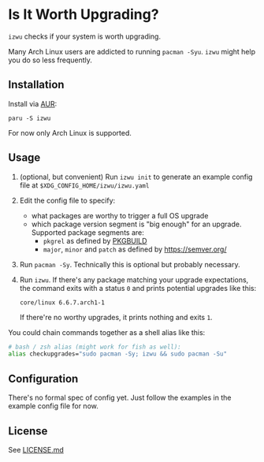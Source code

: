 # Is It Worth Upgrading?

`izwu` checks if your system is worth upgrading.

Many Arch Linux users are addicted to running `pacman -Syu`.
`izwu` might help you do so less frequently.

## Installation

Install via [AUR](https://aur.archlinux.org/packages/iwzu):

`paru -S izwu`

For now only Arch Linux is supported.

## Usage

1. (optional, but convenient) Run `izwu init` to generate an example config file at
    `$XDG_CONFIG_HOME/izwu/izwu.yaml`

2. Edit the config file to specify:

    - what packages are worthy to trigger a full OS upgrade
    - which package version segment is "big enough" for an upgrade. 
      Supported package segments are:
        - `pkgrel` as defined by [PKGBUILD]
        - `major`, `minor` and `patch` as defined by <https://semver.org/>

3. Run `pacman -Sy`. Technically this is optional but probably necessary.

4. Run `izwu`. If there's any package matching your upgrade expectations,
    the command exits with a status `0` and prints potential upgrades like
    this:

    ```
    core/linux 6.6.7.arch1-1
    ```

    If there're no worthy upgrades, it prints nothing and exits `1`. 

You could chain commands together as a shell alias like this:

```sh
# bash / zsh alias (might work for fish as well):
alias checkupgrades="sudo pacman -Sy; izwu && sudo pacman -Su"
```

## Configuration

There's no formal spec of config yet. Just follow the examples
in the example config file for now.

## License

See [LICENSE.md](LICENSE.md)


[PKGBUILD]: https://wiki.archlinux.org/title/PKGBUILD#pkgrel
